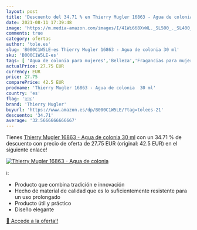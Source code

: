 ```yaml
---
layout: post
title: 'Descuento del 34.71 % en Thierry Mugler 16863 - Agua de colonia  '
date: 2021-08-11 17:39:48
image: 'https://m.media-amazon.com/images/I/41Wi668XvWL._SL500_._SL400_.jpg'
comments: true
category: ofertas
author: 'tole.es'
slug: 'B000C1W5LE-es Thierry Mugler 16863 - Agua de colonia 30 ml'
sku: 'B000C1W5LE-es'
tags: [ 'Agua de colonia para mujeres','Belleza','Fragancias para mujeres','Perfumes y fragancias','agua','colonia','de','thierry mugler', ]
actualPrice: 27.75 EUR
currency: EUR
price: 27.75
comparePrice: 42.5 EUR
prodname: 'Thierry Mugler 16863 - Agua de colonia  30 ml'
country: 'es'
flag: '🇪🇸'
brand: 'Thierry Mugler'
buyurl: 'https://www.amazon.es/dp/B000C1W5LE/?tag=tolees-21'
descuento: '34.71'
average: '32.5666666666667'
---
```


Tienes [Thierry Mugler 16863 - Agua de colonia  30 ml](https://www.amazon.es/dp/B000C1W5LE/?tag=tolees-21) con un 34.71 % de descuento con precio de oferta de 27.75 EUR (original: 42.5 EUR) en el siguiente enlace!

[![Thierry Mugler 16863 - Agua de colonia  ](https://m.media-amazon.com/images/I/41Wi668XvWL._SL500_._SL400_.jpg)](https://www.amazon.es/dp/B000C1W5LE/?tag=tolees-21)

ℹ️:

- Producto que combina tradición e innovación
- Hecho de material de calidad que es lo suficientemente resistente para un uso prolongado
- Producto útil y práctico
- Diseño elegante

[🛒 Accede a la oferta!!](https://www.amazon.es/dp/B000C1W5LE/?tag=tolees-21)
